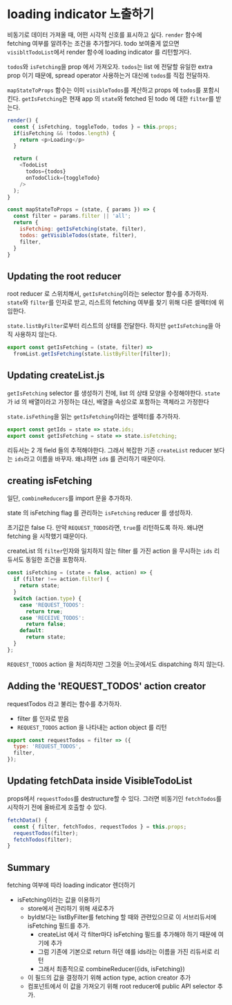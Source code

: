 # loading indicator 노출하기

비동기로 데이터 가져올 때, 어떤 시각적 신호를 표시하고 싶다. `render` 함수에 fetching 여부를 알려주는 조건을 추가할거다. todo 보여줄게 없으면 `visibltTodoList`에서 render 함수에 loading indicator 를 리턴할거다.

`todos`와 `isFetching`을 prop 에서 가져오자. `todos`는 list 에 전달할 유일한 extra prop 이기 때문에, spread operator 사용하는거 대신에 `todos`를 직접 전달하자.

`mapStateToProps` 함수는 이미 `visibleTodos`를 계산하고 props 에 `todos`를 포함시킨다. `getIsFetching`은 현재 app 의 `state`와 fetched 된 todo 에 대한 `filter`를 받는다.

```javascript
render() {
  const { isFetching, toggleTodo, todos } = this.props;
  if(isFetching && !todos.length) {
    return <p>Loading</p>
  }

  return (
    <TodoList
      todos={todos}
      onTodoClick={toggleTodo}
    />
  );
}

const mapStateToProps = (state, { params }) => {
  const filter = params.filter || 'all';
  return {
    isFetching: getIsFetching(state, filter),
    todos: getVisibleTodos(state, filter),
    filter,
  }
}
```

## Updating the root reducer

root reducer 로 스위치해서, `getIsFetching`이라는 selector 함수를 추가하자. `state`와 `filter`를 인자로 받고, 리스트의 fetching 여부를 찾기 위해 다른 셀렉터에 위임한다.

`state.listByFilter`로부터 리스트의 상태를 전달한다. 하지만 `getIsFetching`을 아직 사용하지 않는다.

```javascript
export const getIsFetching = (state, filter) =>
  fromList.getIsFetching(state.listByFilter[filter]);
```

## Updating createList.js

`getIsFetching` selector 를 생성하기 전에, list 의 상태 모양을 수정해야한다. `state`가 id 의 배열이라고 가정하는 대신, 배열을 속성으로 포함하는 객체라고 가정한다

`state.isFething`을 읽는 `getIsFetching`이라는 셀렉터를 추가하자.

```javascript
export const getIds = state => state.ids;
export const getIsFetching = state => state.isFetching;
```

리듀서는 2 개 field 들의 추적해야한다. 그래서 복잡한 기존 `createList` reducer 보다는 `ids`라고 이름을 바꾸자. 왜냐하면 `id`s 를 관리하기 때문이다.

## creating isFetching

일단, `combineReducers`를 import 문을 추가하자.

state 의 isFetching flag 를 관리하는 `isFetching` reducer 를 생성하자.

초기값은 false 다. 만약 `REQUEST_TODOS`라면, `true`를 리턴하도록 하자. 왜냐면 fetching 을 시작했기 떄문이다.

createList 의 `filter`인자와 일치하지 않는 filter 를 가진 action 을 무시하는 `ids` 리듀서도 동일한 조건을 포함하자.

```javascript
const isFetching = (state = false, action) => {
  if (filter !== action.filter) {
    return state;
  }
  switch (action.type) {
    case 'REQUEST_TODOS':
      return true;
    case 'RECEIVE_TODOS':
      return false;
    default:
      return state;
  }
};
```

`REQUEST_TODOS` action 을 처리하지만 그것을 어느곳에서도 dispatching 하지 않는다.

## Adding the 'REQUEST_TODOS' action creator

requestTodos 라고 불리는 함수를 추가하자.

- filter 를 인자로 받음
- `REQUEST_TODOS` action 을 나타내는 action object 를 리턴

```javascript
export const requestTodos = filter => ({
  type: 'REQUEST_TODOS',
  filter,
});
```
## Updating fetchData inside VisibleTodoList

props에서 `requestTodos`를 destructure할 수 있다. 그러면 비동기인 `fetchTodos`를 시작하기 전에 올바르게 호출할 수 있다.

```javascript
fetchData() {
  const { filter, fetchTodos, requestTodos } = this.props;
  requestTodos(filter);
  fetchTodos(filter);
}
```

## Summary

fetching 여부에 따라 loading indicator 렌더하기
- isFetching이라는 값을 이용하기
  - store에서 관리하기 위해 새로추가
  - byId보다는 listByFilter를 fetching 할 때와 관련있으므로 이 서브리듀서에 isFetching 필드를 추가.
    - createList 에서 각 filter마다 isFetching 필드를 추가해야 하기 때문에 여기에 추가
    - 그럼 기존에 기본으로 return 하던 얘를 ids라는 이름을 가진 리듀서로 리턴
    - 그래서 최종적으로 combineReducer({ids, isFetching})
  - 이 필드의 값을 결정하기 위해 action type, action creator 추가
  - 컴포넌트에서 이 값을 가져오기 위해 root reducer에 public API selector 추가.

